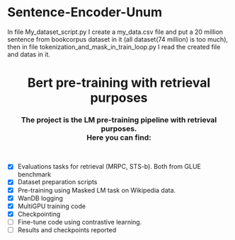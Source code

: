 # Sentence-Encoder-Unum

In file My_dataset_script.py I create a my_data.csv file and put a 20 million sentence from bookcorpus dataset in it (all dataset(74 million) is too much), then in file tokenization_and_mask_in_train_loop.py I read the created file and datas in it.

<h1 align="center">Bert pre-training with retrieval purposes</h1>
<h3 align="center">
The project is the LM pre-training pipeline with retrieval purposes. <br/>
Here you can find:<br/>
</h3>
<br/>

* [x] Evaluations tasks for retrieval (MRPC, STS-b). Both from GLUE benchmark
* [x] Dataset preparation scripts
* [x] Pre-training using Masked LM task on Wikipedia data.
* [x] WanDB logging
* [x] MultiGPU training code
* [x] Checkpointing
* [ ] Fine-tune code using contrastive learning.
* [ ] Results and checkpoints reported
